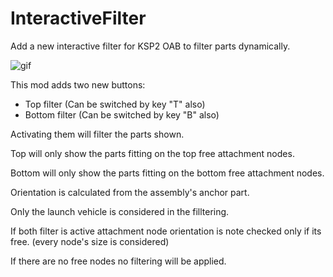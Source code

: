 # InteractiveFilter
Add a new interactive filter for KSP2 OAB to filter parts dynamically.

![gif](https://github.com/VChristof/InteractiveFilter/blob/main/Animation.gif)

This mod adds two new buttons:
- Top filter (Can be switched by key "T" also)
- Bottom filter (Can be switched by key "B" also)

Activating them will filter the parts shown.

Top will only show the parts fitting on the top free attachment nodes.

Bottom will only show the parts fitting on the bottom free attachment nodes.

Orientation is calculated from the assembly's anchor part.

Only the launch vehicle is considered in the filltering.

If both filter is active attachment node orientation is note checked only if its free. (every node's size is considered)

If there are no free nodes no filtering will be applied.
